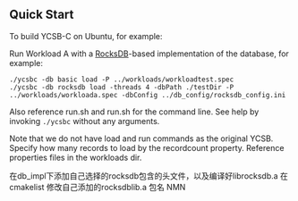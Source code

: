 ## Quick Start

To build YCSB-C on Ubuntu, for example:

Run Workload A with a [RocksDB](https://github.com/facebook/rocksdb)-based
implementation of the database, for example:
```
./ycsbc -db basic load -P ../workloads/workloadtest.spec
./ycsbc -db rocksdb load -threads 4 -dbPath ./testDir -P ../workloads/workloada.spec -dbConfig ../db_config/rocksdb_config.ini
```
Also reference run.sh and run.sh for the command line. See help by
invoking `./ycsbc` without any arguments.

Note that we do not have load and run commands as the original YCSB. Specify
how many records to load by the recordcount property. Reference properties
files in the workloads dir.


在db_impl下添加自己选择的rocksdb包含的头文件，以及编译好librocksdb.a
在cmakelist 修改自己添加的rocksdblib.a 包名
NMN                     